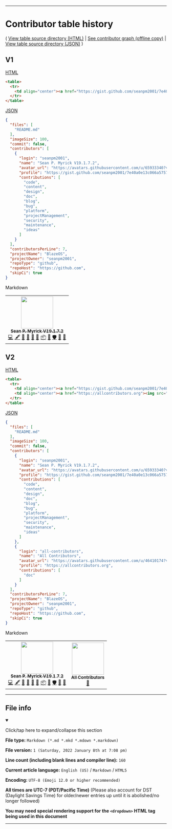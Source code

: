 
***

# Contributor table history

( [View table source directory (HTML)](/.github/All-ContributorSrc/Table/HTML5/) | [See contributor graph (offline copy)](/.github/All-ContributorSrc/ContributorGraph/) | [View table source directory (JSON)](/.github/All-ContributorSrc/JSON/) )

## V1

[HTML](/.github/All-ContributorSrc/Table/HTML5/1/1-100/Table_V1.htm)

```html
<table>
  <tr>
    <td align="center"><a href="https://gist.github.com/seanpm2001/7e40a0e13c066a57577d8200b1afc6a3"><img src="https://avatars.githubusercontent.com/u/65933340?v=4?s=100" width="100px;" alt=""/><br /><sub><b>Sean P. Myrick V19.1.7.2</b></sub></a><br /><a href="https://github.com/seanpm2001/BlazeOS/commits?author=seanpm2001" title="Code">💻</a> <a href="#content-seanpm2001" title="Content">🖋</a> <a href="#design-seanpm2001" title="Design">🎨</a> <a href="https://github.com/seanpm2001/BlazeOS/commits?author=seanpm2001" title="Documentation">📖</a> <a href="#blog-seanpm2001" title="Blogposts">📝</a> <a href="https://github.com/seanpm2001/BlazeOS/issues?q=author%3Aseanpm2001" title="Bug reports">🐛</a> <a href="#platform-seanpm2001" title="Packaging/porting to new platform">📦</a> <a href="#projectManagement-seanpm2001" title="Project Management">📆</a> <a href="#security-seanpm2001" title="Security">🛡️</a> <a href="#maintenance-seanpm2001" title="Maintenance">🚧</a> <a href="#ideas-seanpm2001" title="Ideas, Planning, & Feedback">🤔</a></td>
  </tr>
</table>
```

[JSON](/.github/All-ContributorSrc/JSON/V1.all-contributorsrc.json)

```json
{
  "files": [
    "README.md"
  ],
  "imageSize": 100,
  "commit": false,
  "contributors": [
    {
      "login": "seanpm2001",
      "name": "Sean P. Myrick V19.1.7.2",
      "avatar_url": "https://avatars.githubusercontent.com/u/65933340?v=4",
      "profile": "https://gist.github.com/seanpm2001/7e40a0e13c066a57577d8200b1afc6a3",
      "contributions": [
        "code",
        "content",
        "design",
        "doc",
        "blog",
        "bug",
        "platform",
        "projectManagement",
        "security",
        "maintenance",
        "ideas"
      ]
    }
  ],
  "contributorsPerLine": 7,
  "projectName": "BlazeOS",
  "projectOwner": "seanpm2001",
  "repoType": "github",
  "repoHost": "https://github.com",
  "skipCi": true
}
```

Markdown

<table>
  <tr>
    <td align="center"><a href="https://gist.github.com/seanpm2001/7e40a0e13c066a57577d8200b1afc6a3"><img src="https://avatars.githubusercontent.com/u/65933340?v=4?s=100" width="100px;" alt=""/><br /><sub><b>Sean P. Myrick V19.1.7.2</b></sub></a><br /><a href="https://github.com/seanpm2001/BlazeOS/commits?author=seanpm2001" title="Code">💻</a> <a href="#content-seanpm2001" title="Content">🖋</a> <a href="#design-seanpm2001" title="Design">🎨</a> <a href="https://github.com/seanpm2001/BlazeOS/commits?author=seanpm2001" title="Documentation">📖</a> <a href="#blog-seanpm2001" title="Blogposts">📝</a> <a href="https://github.com/seanpm2001/BlazeOS/issues?q=author%3Aseanpm2001" title="Bug reports">🐛</a> <a href="#platform-seanpm2001" title="Packaging/porting to new platform">📦</a> <a href="#projectManagement-seanpm2001" title="Project Management">📆</a> <a href="#security-seanpm2001" title="Security">🛡️</a> <a href="#maintenance-seanpm2001" title="Maintenance">🚧</a> <a href="#ideas-seanpm2001" title="Ideas, Planning, & Feedback">🤔</a></td>
  </tr>
</table>

## V2

[HTML](/.github/All-ContributorSrc/Table/HTML5/1/1-100/Table_V2.htm)

```html
<table>
  <tr>
    <td align="center"><a href="https://gist.github.com/seanpm2001/7e40a0e13c066a57577d8200b1afc6a3"><img src="https://avatars.githubusercontent.com/u/65933340?v=4?s=100" width="100px;" alt=""/><br /><sub><b>Sean P. Myrick V19.1.7.2</b></sub></a><br /><a href="https://github.com/seanpm2001/BlazeOS/commits?author=seanpm2001" title="Code">💻</a> <a href="#content-seanpm2001" title="Content">🖋</a> <a href="#design-seanpm2001" title="Design">🎨</a> <a href="https://github.com/seanpm2001/BlazeOS/commits?author=seanpm2001" title="Documentation">📖</a> <a href="#blog-seanpm2001" title="Blogposts">📝</a> <a href="https://github.com/seanpm2001/BlazeOS/issues?q=author%3Aseanpm2001" title="Bug reports">🐛</a> <a href="#platform-seanpm2001" title="Packaging/porting to new platform">📦</a> <a href="#projectManagement-seanpm2001" title="Project Management">📆</a> <a href="#security-seanpm2001" title="Security">🛡️</a> <a href="#maintenance-seanpm2001" title="Maintenance">🚧</a> <a href="#ideas-seanpm2001" title="Ideas, Planning, & Feedback">🤔</a></td>
    <td align="center"><a href="https://allcontributors.org"><img src="https://avatars.githubusercontent.com/u/46410174?v=4?s=100" width="100px;" alt=""/><br /><sub><b>All Contributors</b></sub></a><br /><a href="https://github.com/seanpm2001/BlazeOS/commits?author=all-contributors" title="Documentation">📖</a></td>
  </tr>
</table>
```

[JSON](/.github/All-ContributorSrc/JSON/V2.all-contributorsrc.json)

```json
{
  "files": [
    "README.md"
  ],
  "imageSize": 100,
  "commit": false,
  "contributors": [
    {
      "login": "seanpm2001",
      "name": "Sean P. Myrick V19.1.7.2",
      "avatar_url": "https://avatars.githubusercontent.com/u/65933340?v=4",
      "profile": "https://gist.github.com/seanpm2001/7e40a0e13c066a57577d8200b1afc6a3",
      "contributions": [
        "code",
        "content",
        "design",
        "doc",
        "blog",
        "bug",
        "platform",
        "projectManagement",
        "security",
        "maintenance",
        "ideas"
      ]
    },
    {
      "login": "all-contributors",
      "name": "All Contributors",
      "avatar_url": "https://avatars.githubusercontent.com/u/46410174?v=4",
      "profile": "https://allcontributors.org",
      "contributions": [
        "doc"
      ]
    }
  ],
  "contributorsPerLine": 7,
  "projectName": "BlazeOS",
  "projectOwner": "seanpm2001",
  "repoType": "github",
  "repoHost": "https://github.com",
  "skipCi": true
}
```

Markdown

<table>
  <tr>
    <td align="center"><a href="https://gist.github.com/seanpm2001/7e40a0e13c066a57577d8200b1afc6a3"><img src="https://avatars.githubusercontent.com/u/65933340?v=4?s=100" width="100px;" alt=""/><br /><sub><b>Sean P. Myrick V19.1.7.2</b></sub></a><br /><a href="https://github.com/seanpm2001/BlazeOS/commits?author=seanpm2001" title="Code">💻</a> <a href="#content-seanpm2001" title="Content">🖋</a> <a href="#design-seanpm2001" title="Design">🎨</a> <a href="https://github.com/seanpm2001/BlazeOS/commits?author=seanpm2001" title="Documentation">📖</a> <a href="#blog-seanpm2001" title="Blogposts">📝</a> <a href="https://github.com/seanpm2001/BlazeOS/issues?q=author%3Aseanpm2001" title="Bug reports">🐛</a> <a href="#platform-seanpm2001" title="Packaging/porting to new platform">📦</a> <a href="#projectManagement-seanpm2001" title="Project Management">📆</a> <a href="#security-seanpm2001" title="Security">🛡️</a> <a href="#maintenance-seanpm2001" title="Maintenance">🚧</a> <a href="#ideas-seanpm2001" title="Ideas, Planning, & Feedback">🤔</a></td>
    <td align="center"><a href="https://allcontributors.org"><img src="https://avatars.githubusercontent.com/u/46410174?v=4?s=100" width="100px;" alt=""/><br /><sub><b>All Contributors</b></sub></a><br /><a href="https://github.com/seanpm2001/BlazeOS/commits?author=all-contributors" title="Documentation">📖</a></td>
  </tr>
</table>

***

## File info

<details open><summary><p lang="en">Click/tap here to expand/collapse this section</p></summary>

**File type:** `Markdown (*.md *.mkd *.mdown *.markdown)`

**File version:** `1 (Saturday, 2022 January 8th at 7:08 pm)`

**Line count (including blank lines and compiler line):** `160`

**Current article language:** `English (US)` / `Markdown` / `HTML5`

**Encoding:** `UTF-8 (Emoji 12.0 or higher recommended)`

**All times are UTC-7 (PDT/Pacific Time)** (Please also account for DST (Daylight Savings Time) for older/newer entries up until it is abolished/no longer followed)

**You may need special rendering support for the `<dropdown>` HTML tag being used in this document**

</details>

***
